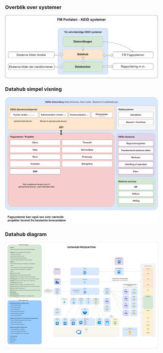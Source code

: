 ### Overblik over systemer

![SystemOverblik](SystemOverblik.png)

### Datahub simpel visning

![DatahubSimpel](DatahubSimpel.png)

### Datahub diagram

![DatahubProduktion](Produktion.png)
